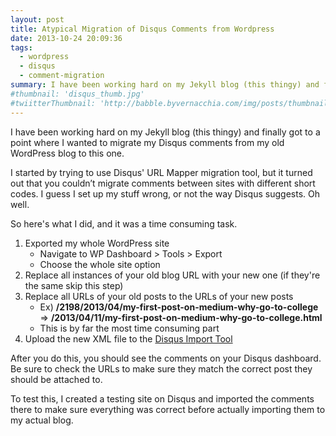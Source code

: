 ```yaml
---
layout: post
title: Atypical Migration of Disqus Comments from Wordpress
date: 2013-10-24 20:09:36
tags:
  - wordpress
  - disqus
  - comment-migration
summary: I have been working hard on my Jekyll blog (this thingy) and finally got to a point where I wanted to migrate my Disqus comments from my old WordPress blog to this one. I started by trying to use Disqus' URL Mapper migration tool, but it turned out that you couldn’t migrate comments between sites with different short codes. I guess I set up my stuff wrong, or not the way Disqus suggests. Oh well
#thumbnail: 'disqus_thumb.jpg'
#twiitterThumbnail: 'http://babble.byvernacchia.com/img/posts/thumbnails/disqus_thumb.jpg'
---
```

I have been working hard on my Jekyll blog (this thingy) and finally got to a point where I wanted to migrate my Disqus comments from my old WordPress blog to this one.

I started by trying to use Disqus' URL Mapper migration tool, but it turned out that you couldn’t migrate comments between sites with different short codes. I guess I set up my stuff wrong, or not the way Disqus suggests. Oh well.

So here's what I did, and it was a time consuming task.

1. Exported my whole WordPress site
    * Navigate to WP Dashboard > Tools > Export
    * Choose the whole site option
2. Replace all instances of your old blog URL with your new one (if they're the same skip this step)
3. Replace all URLs of your old posts to the URLs of your new posts
    * Ex) **/2198/2013/04/my-first-post-on-medium-why-go-to-college** => **/2013/04/11/my-first-post-on-medium-why-go-to-college.html**
    * This is by far the most time consuming part
4. Upload the new XML file to the [Disqus Import Tool][1]

After you do this, you should see the comments on your Disqus dashboard. Be sure to check the URLs to make sure they match the correct post they should be attached to.

To test this, I created a testing site on Disqus and imported the comments there to make sure everything was correct before actually importing them to my actual blog.


[1]: http://avbabble.disqus.com/admin/discussions/import/platform/wordpress/
